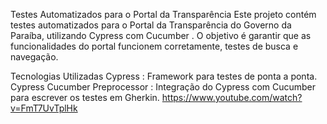 Testes Automatizados para o Portal da Transparência
Este projeto contém testes automatizados para o Portal da Transparência do Governo da Paraíba, utilizando Cypress com Cucumber . O objetivo é garantir que as funcionalidades do portal funcionem corretamente, testes de busca e navegação.

Tecnologias Utilizadas
Cypress : Framework para testes de ponta a ponta.
Cypress Cucumber Preprocessor : Integração do Cypress com Cucumber para escrever os testes em Gherkin.
https://www.youtube.com/watch?v=FmT7UvTplHk
